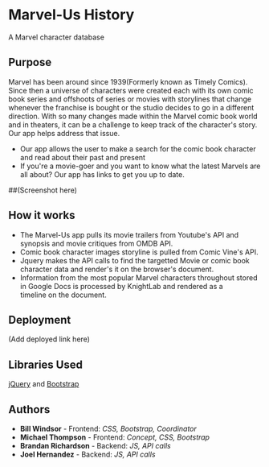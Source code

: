 # Marvel-Us History
A Marvel character database

## Purpose
Marvel has been around since 1939(Formerly known as Timely Comics). Since then a universe of characters were created each with its own comic book series and offshoots of series or movies with storylines that change whenever the franchise is bought or the studio decides to go in a different direction. With so many changes made within the Marvel comic book world and in theaters, it can be a challenge to keep track of the character's story. Our app helps address that issue. 

* Our app allows the user to make a search for the comic book character and read about their past and present
* If you're a movie-goer and you want to know what the latest Marvels are all about? Our app has links to get you up to date.

##(Screenshot here)

## How it works
* The Marvel-Us app pulls its movie trailers from Youtube's API and synopsis and movie critiques from OMDB API. 
* Comic book character images storyline is pulled from Comic Vine's API.
* Jquery makes the API calls to find the targetted Movie or comic book character data and render's it on the browser's document.
* Information from the most popular Marvel characters throughout stored in Google Docs is processed by KnightLab and rendered as a  
  timeline on the document.

## Deployment
(Add deployed link here)

## Libraries Used
[jQuery](https://jquery.com/) and
[Bootstrap](https://getbootstrap.com/)

## Authors
* **Bill Windsor** - Frontend: *CSS, Bootstrap, Coordinator*
* **Michael Thompson** - Frontend: *Concept, CSS, Bootstrap*
* **Brandan Richardson** - Backend: *JS, API calls*
* **Joel Hernandez** - Backend: *JS, API calls*
